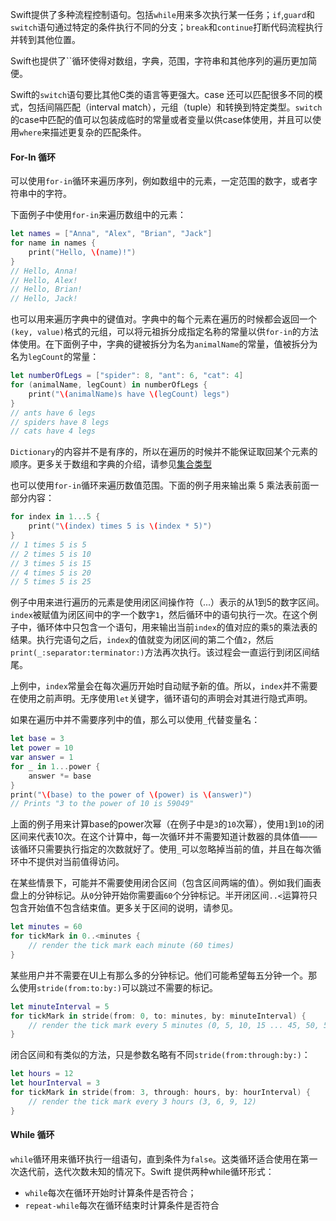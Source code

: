 Swift提供了多种流程控制语句。包括`while`用来多次执行某一任务；`if`,`guard`和`switch`语句通过特定的条件执行不同的分支；`break`和`continue`打断代码流程执行并转到其他位置。

Swift也提供了``循环使得对数组，字典，范围，字符串和其他序列的遍历更加简便。

Swift的`switch`语句要比其他C类的语言等更强大。case 还可以匹配很多不同的模式，包括间隔匹配（interval match），元组（tuple）和转换到特定类型。`switch`的case中匹配的值可以包装成临时的常量或者变量以供case体使用，并且可以使用`where`来描述更复杂的匹配条件。


<span id="for-inLoops"></span>
#### For-In 循环

可以使用`for-in`循环来遍历序列，例如数组中的元素，一定范围的数字，或者字符串中的字符。

下面例子中使用`for-in`来遍历数组中的元素：

```Swift
let names = ["Anna", "Alex", "Brian", "Jack"]
for name in names {
    print("Hello, \(name)!")
}
// Hello, Anna!
// Hello, Alex!
// Hello, Brian!
// Hello, Jack! 
```

也可以用来遍历字典中的键值对。字典中的每个元素在遍历的时候都会返回一个`(key, value)`格式的元组，可以将元祖拆分成指定名称的常量以供`for-in`的方法体使用。在下面例子中，字典的键被拆分为名为`animalName`的常量，值被拆分为名为`legCount`的常量：

```Swift
let numberOfLegs = ["spider": 8, "ant": 6, "cat": 4]
for (animalName, legCount) in numberOfLegs {
    print("\(animalName)s have \(legCount) legs")
}
// ants have 6 legs
// spiders have 8 legs
// cats have 4 legs 
```

`Dictionary`的内容并不是有序的，所以在遍历的时候并不能保证取回某个元素的顺序。更多关于数组和字典的介绍，请参见[集合类型](0204-Collection-Types.md)

也可以使用`for-in`循环来遍历数值范围。下面的例子用来输出乘 5 乘法表前面一部分内容：

```Swift
for index in 1...5 {
    print("\(index) times 5 is \(index * 5)")
}
// 1 times 5 is 5
// 2 times 5 is 10
// 3 times 5 is 15
// 4 times 5 is 20
// 5 times 5 is 25 
```

例子中用来进行遍历的元素是使用闭区间操作符（...）表示的从1到5的数字区间。`index`被赋值为闭区间中的字一个数字`1`，然后循环中的语句执行一次。在这个例子中，循环体中只包含一个语句，用来输出当前`index`的值对应的乘`5`的乘法表的结果。执行完语句之后，`index`的值就变为闭区间的第二个值`2`，然后`print(_:separator:terminator:)`方法再次执行。该过程会一直运行到闭区间结尾。

上例中，`index`常量会在每次遍历开始时自动赋予新的值。所以，`index`并不需要在使用之前声明。无序使用`let`关键字，循环语句的声明会对其进行隐式声明。

如果在遍历中并不需要序列中的值，那么可以使用`_`代替变量名：

```Swift
let base = 3
let power = 10
var answer = 1
for _ in 1...power {
    answer *= base
}
print("\(base) to the power of \(power) is \(answer)")
// Prints "3 to the power of 10 is 59049" 
```

上面的例子用来计算base的power次幂（在例子中是`3`的`10`次幂），使用`1`到`10`的闭区间来代表10次。在这个计算中，每一次循环并不需要知道计数器的具体值——该循环只需要执行指定的次数就好了。使用`_`可以忽略掉当前的值，并且在每次循环中不提供对当前值得访问。

在某些情景下，可能并不需要使用闭合区间（包含区间两端的值）。例如我们画表盘上的分钟标记。从`0`分钟开始你需要画`60`个分钟标记。半开闭区间`..<`运算符只包含开始值不包含结束值。更多关于区间的说明，请参见[](0202-Basic-Operators.md#rangeOperators)。

```Swift
let minutes = 60
for tickMark in 0..<minutes {
    // render the tick mark each minute (60 times)
} 
```

某些用户并不需要在UI上有那么多的分钟标记。他们可能希望每五分钟一个。那么使用`stride(from:to:by:)`可以跳过不需要的标记。

```Swift
let minuteInterval = 5
for tickMark in stride(from: 0, to: minutes, by: minuteInterval) {
    // render the tick mark every 5 minutes (0, 5, 10, 15 ... 45, 50, 55)
} 
```

闭合区间和有类似的方法，只是参数名略有不同`stride(from:through:by:)`：

```Swift
let hours = 12
let hourInterval = 3
for tickMark in stride(from: 3, through: hours, by: hourInterval) {
    // render the tick mark every 3 hours (3, 6, 9, 12)
} 
```
#### While 循环

`while`循环用来循环执行一组语句，直到条件为`false`。这类循环适合使用在第一次迭代前，迭代次数未知的情况下。Swift 提供两种while循环形式：

- `while`每次在循环开始时计算条件是否符合；
- `repeat-while`每次在循环结束时计算条件是否符合






<span id="earlyExit"></span>